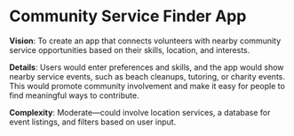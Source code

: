 # Community Service Finder App
**Vision**: To create an app that connects volunteers with nearby community service opportunities based on their skills, location, and interests.

**Details**: Users would enter preferences and skills, and the app would show nearby service events, such as beach cleanups, tutoring, or charity events. This would promote community involvement and make it easy for people to find meaningful ways to contribute.


**Complexity**: Moderate—could involve location services, a database for event listings, and filters based on user input.
